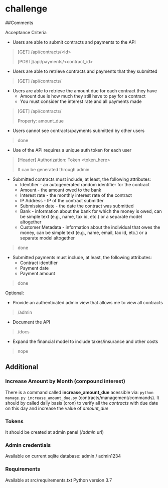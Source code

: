 # challenge

##Comments

Acceptance Criteria
* Users are able to submit contracts and payments to the API
> [GET] /api/contracts/\<id\>
>
> [POST]/api/payments/\<contract_id\>
* Users are able to retrieve contracts and payments that they submitted
> [GET] /api/contracts/
* Users are able to retrieve the amount due for each contract they have
     * Amount due is how much they still have to pay for a contract
     * You must consider the interest rate and all payments made
 > [GET] /api/contracts/
 >
 > Property: amount_due
* Users cannot see contracts/payments submitted by other users
> done
* Use of the API requires a unique auth token for each user
> [Header] Authorization: Token \<token_here\>
>
> It can be generated through admin
* Submitted contracts must include, at least, the following attributes:
    * Identifier - an autogenerated random identifier for the contract
    * Amount - the amount owed to the bank
    * Interest rate - the monthly interest rate of the contract
    * IP Address - IP of the contract submitter
    * Submission date - the date the contract was submitted
    * Bank - information about the bank for which the money is owed, can be simple text (e.g., name,  tax id, etc.) or a separate model altogether
    * Customer Metadata - information about the individual that owes the money, can be simple text (e.g., name, email, tax id, etc.) or a separate model altogether
> done
* Submitted payments must include, at least, the following attributes:
    * Contract identifier
    * Payment date
    * Payment amount
> done


Optional: 
* Provide an authenticated admin view that allows me to view all contracts
> /admin
* Document the API
> /docs
* Expand the financial model to include taxes/insurance and other costs
> nope


## Additional

### Increase Amount by Month (compound interest)
There is a command called <strong>increase_amount_due</strong> acessible via:
``python manage.py increase_amount_due.py`` (contracts/management/commands).
It should by called daily basis (cron) to verify all the *contracts* with due date on this day and increase the value of *amount_due*

### Tokens
It should be created at admin panel (*/admin* url)

### Admin credentials
Available on current sqlite database: admin / admin1234

### Requirements
Available at src/requirements.txt
Python version 3.7